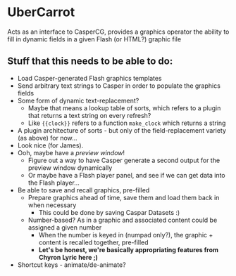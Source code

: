 # UberCarrot
Acts as an interface to CasperCG, provides a graphics operator the ability to fill in dynamic fields in a given Flash (or HTML?) graphic file

## Stuff that this needs to be able to do:
* Load Casper-generated Flash graphics templates
* Send arbitrary text strings to Casper in order to populate the graphics fields
* Some form of dynamic text-replacement?
    - Maybe that means a lookup table of sorts, which refers to a plugin that returns a text string on every refresh?
    - Like `{{clock}}` refers to a function `make_clock` which returns a string
* A plugin architecture of sorts - but only of the field-replacement variety (as above) for now...
* Look nice (for James).
* Ooh, maybe have a *preview window*!
    * Figure out a way to have Casper generate a second output for the preview window dynamically
    * Or maybe have a Flash player panel, and see if we can get data into the Flash player...
* Be able to save and recall graphics, pre-filled
    * Prepare graphics ahead of time, save them and load them back in when necessary
        * This could be done by saving Caspar Datasets :)
    * Number-based? As in a graphic and associated content could be assigned a given number
        * When the number is keyed in (numpad only?), the graphic + content is recalled together, pre-filled
        * **Let's be honest, we're basically appropriating features from Chyron Lyric here ;)**
* Shortcut keys - animate/de-animate?
